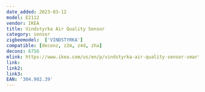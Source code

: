 ```yaml
---
date_added: 2023-03-12
model: E2112
vendor: IKEA
title: Vindstyrka Air Quality Sensor
category: sensor
zigbeemodel:  ['VINDSTYRKA']
compatible: [deconz, z2m, z4d, zha]
deconz: 6756
mlink: https://www.ikea.com/us/en/p/vindstyrka-air-quality-sensor-smart-30498239/
link: 
link2: 
link3: 
EAN: '304.982.39'
---
```

